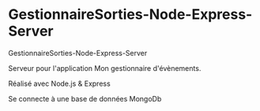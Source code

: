# GestionnaireSorties-Node-Express-Server
GestionnaireSorties-Node-Express-Server

Serveur pour l'application Mon gestionnaire d'évènements.

Réalisé avec Node.js & Express 

Se connecte à une base de données MongoDb
